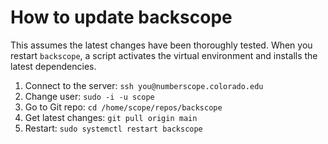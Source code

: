 # How to update backscope

This assumes the latest changes have been thoroughly tested. When you
restart `backscope`, a script activates the virtual environment and
installs the latest dependencies.

1. Connect to the server: `ssh you@numberscope.colorado.edu`
2. Change user: `sudo -i -u scope`
3. Go to Git repo: `cd /home/scope/repos/backscope`
4. Get latest changes: `git pull origin main`
5. Restart: `sudo systemctl restart backscope`

